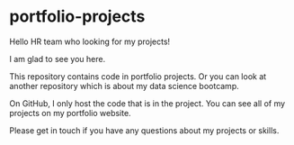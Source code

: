 # portfolio-projects

Hello HR team who looking for my projects!

I am glad to see you here.

This repository contains code in portfolio projects. Or you can look at another repository which is about my data science bootcamp.

On GitHub, I only host the code that is in the project. You can see all of my projects on my portfolio website.

Please get in touch if you have any questions about my projects or skills. 
